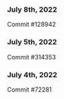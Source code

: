 ### July 8th, 2022

Commit #128942

### July 5th, 2022

Commit #314353


### July 4th, 2022

Commit #72281
